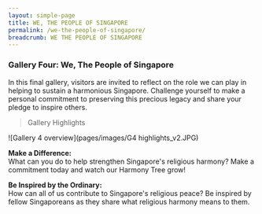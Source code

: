 ```yaml
---
layout: simple-page
title: WE, THE PEOPLE OF SINGAPORE
permalink: /we-the-people-of-singapore/
breadcrumb: WE THE PEOPLE OF SINGAPORE
---
```


### **Gallery Four: We, The People of Singapore**

In this final gallery, visitors are invited to reflect on the role we can play in helping to sustain a harmonious Singapore. Challenge yourself to make a personal commitment to preserving this precious legacy and share your pledge to inspire others.

> Gallery Highlights <br/>


![Gallery 4 overview](pages/images/G4 highlights_v2.JPG)

**Make a Difference:** <br/>
What can you do to help strengthen Singapore's religious harmony? Make a commitment today and watch our Harmony Tree grow!

**Be Inspired by the Ordinary:** <br/>
How can all of us contribute to Singapore's religious peace? Be inspired by fellow Singaporeans as they share what religious harmony means to them.
